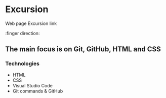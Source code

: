 # Excursion
Web page Excursion link 

:finger direction:
## The main focus is on Git, GitHub, HTML and CSS
### Technologies
+ HTML
+ CSS
+ Visual Studio Code 
+ Git commands & GitHub  